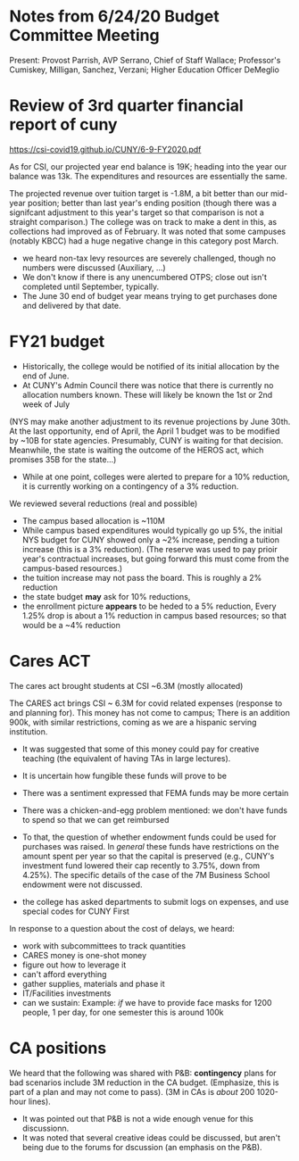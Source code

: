 # Notes  from 6/24/20 Budget Committee   Meeting

Present:  Provost  Parrish,  AVP  Serrano, Chief  of Staff Wallace;  Professor's Cumiskey,  Milligan,  Sanchez,   Verzani; Higher   Education Officer  DeMeglio

# Review of 3rd  quarter  financial report of cuny 

https://csi-covid19.github.io/CUNY/6-9-FY2020.pdf

As  for CSI,  our projected year  end balance is 19K; heading into the year our  balance was  13k. The expenditures and  resources are essentially the same.

The projected revenue over tuition target is -1.8M, a bit better than  our  mid-year position; better than last year's ending  position (though there was a signifcant adjustment to this year's target so that  comparison is not   a  straight comparison.) The college was on  track to make a dent in this, as collections had improved as of February. It was noted that some campuses  (notably KBCC)  had a huge negative change  in this  category  post March.

*  we heard non-tax  levy  resources are   severely challenged, though no numbers were discussed (Auxiliary, 
...)
* We don't know if  there  is any unencumbered OTPS; close out isn't  completed until  September, typically.
* The June 30  end of budget year  means trying to get purchases done and delivered  by that date.

# FY21 budget

* Historically, the college would be notified of its initial allocation by the end of June.
* At CUNY's Admin Council there was notice that there is currently  no allocation numbers known. These will likely be known the 1st or 2nd week of July

(NYS may  make another adjustment to its revenue projections by  June 30th. At the last opportunity, end of April, the April 1 budget was  to be modified by  ~10B for state  agencies. Presumably, CUNY is waiting for that decision. Meanwhile, the state is waiting the outcome of the HEROS act, which promises 35B for the state...)

* While at  one point, colleges  were  alerted to prepare for a 10% reduction, it is currently working on a contingency  of a 3% reduction.

We  reviewed  several reductions (real and  possible)

- The campus based  allocation is ~110M
- While campus based expenditures would typically go up 5%, the initial NYS budget for CUNY showed only a ~2% increase,  pending a tuition increase (this  is a 3% reduction). (The reserve was used to  pay prioir year's contractual increases, but going forward this must come from the campus-based resources.)
- the tuition increase may not  pass the board. This is roughly a  2% reduction
- the state budget **may** ask for 10% reductions, 
- the enrollment picture **appears** to be heded to a 5% reduction, Every 1.25% drop is about a 1% reduction in campus based resources; so that would be a ~4%  reduction

#  Cares  ACT

The cares act  brought students  at CSI ~6.3M (mostly allocated)

The CARES act brings CSI ~ 6.3M for covid related expenses (response to and planning for). This money has not come to campus; There is an addition 900k, with similar restrictions, coming as we are a hispanic serving institution.

* It was suggested that  some of this  money could  pay for creative teaching (the equivalent of having  TAs  in large lectures).

* It is uncertain how fungible these funds will prove to be

* There was a sentiment expressed that FEMA funds may   be more certain

* There was a chicken-and-egg problem mentioned: we don't have funds to spend so that we can get reimbursed

* To that, the question of whether endowment funds could be used for purchases was raised. In *general* these funds have restrictions on the amount spent per year so that the capital is preserved (e.g., CUNY's investment fund lowered their cap recently to 3.75%, down from 4.25%). The specific details  of the case of the 7M Business School endowment were not discussed.

* the college has asked departments to submit logs on expenses, and use special codes for CUNY  First

In response to a question about the cost of  delays, we heard:
- work with subcommittees to track quantities
- CARES money is one-shot money
- figure out how to leverage it
- can't afford everything 
- gather supplies, materials and phase it
- IT/Facilities investments
- can we sustain:
   Example: *if* we have to provide face masks for 1200 people, 1 per  day, for one semester this is around 100k


# CA positions

We heard that the following was shared with P&B: **contingency** plans
for bad scenarios include 3M reduction in the CA budget. (Emphasize,
this is part of a plan and may not come to pass). (3M in CAs is
*about* 200 1020-hour lines).

* It was pointed out that P&B is not a wide enough venue for this discussionn.
* It was noted  that several creative ideas could be discussed, but aren't being due to the forums for dscussion  (an emphasis on the P&B).


